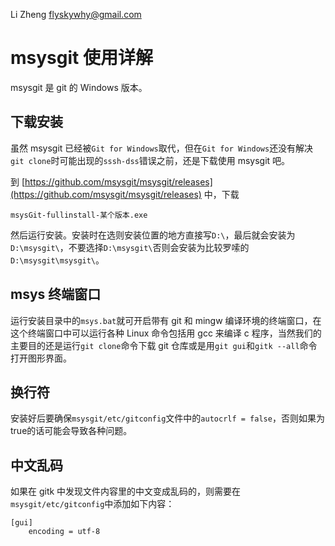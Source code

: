 Li Zheng <flyskywhy@gmail.com>

# msysgit 使用详解
msysgit 是 git 的 Windows 版本。

## 下载安装
虽然 msysgit 已经被`Git for Windows`取代，但在`Git for Windows`还没有解决`git clone`时可能出现的`sssh-dss`错误之前，还是下载使用 msysgit 吧。

到 [https://github.com/msysgit/msysgit/releases](https://github.com/msysgit/msysgit/releases) 中，下载

    msysGit-fullinstall-某个版本.exe

然后运行安装。安装时在选则安装位置的地方直接写`D:\`，最后就会安装为`D:\msysgit\`，不要选择`D:\msysgit\`否则会安装为比较罗嗦的`D:\msysgit\msysgit\`。

## msys 终端窗口

运行安装目录中的`msys.bat`就可开启带有 git 和 mingw 编译环境的终端窗口，在这个终端窗口中可以运行各种 Linux 命令包括用 gcc 来编译 c 程序，当然我们的主要目的还是运行`git clone`命令下载 git 仓库或是用`git gui`和`gitk --all`命令打开图形界面。

## 换行符
安装好后要确保`msysgit/etc/gitconfig`文件中的`autocrlf = false`，否则如果为true的话可能会导致各种问题。

## 中文乱码
如果在 gitk 中发现文件内容里的中文变成乱码的，则需要在`msysgit/etc/gitconfig`中添加如下内容：

    [gui]
        encoding = utf-8
